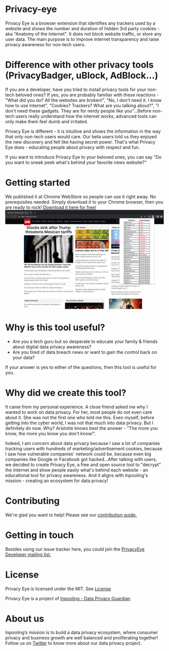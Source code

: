 # Privacy-eye
Privacy Eye is a browser extension that identifies any trackers used by a website and shows the number and duration of hidden 3rd party cookies - aka "Anatomy of the Internet". It does not block website traffic, or store any user data. The main purpose is to improve internet transparency and raise privacy awareness for non-tech users. 

# Difference with other privacy tools (PrivacyBadger, uBlock, AdBlock...)
If you are a developer, have you tried to install privacy tools for your non-tech beloved ones? If yes, you are probably familiar with these reactions - "What did you do? All the websites are broken!", "No, I don't need it. I know how to use internet", "Cookies? Trackers? What are you talking about?", "I don't need these gadgets. They are for nerdy people like you"...Before non-tech users really understand how the internet works, advanced tools can only make them feel dumb and irritated. 

Privacy Eye is different - it is intuitive and shows the information in the way that only non-tech users would care. Our beta users told us they enjoyed the new discovery and felt like having secret power. That's what Privacy Eye does - educating people about privacy with respect and fun.  

If you want to introduce Privacy Eye to your beloved ones, you can say "Do you want to sneak peek what's behind your favorite news website?"

# Getting started
We published it at Chrome WebStore so people can use it right away. No prerequisites needed. Simply download it to your Chrome browser, then you are ready to rock! [Download it here for free!](https://inpooling.com/blog/privacy-eye-free-and-open-source-browser-extension-for-data-privacy/) 
![alt text](https://github.com/Dan-inpooling/Privacy-eye/blob/master/Privacy%20Eye%20Screenshot%201280x800.png)

# Why is this tool useful?
- Are you a tech guru but so desperate to educate your family & friends about digital data privacy awareness?
- Are you tired of data breach news or want to gain the control back on your data?

If your answer is yes to either of the questions, then this tool is useful for you.

# Why did we create this tool?
It came from my personal experience. A close friend asked me why I wanted to work on data privacy. For her, most people do not even care about it. She was not the first one who told me this. Even myself, before getting into the cyber world, I was not that much into data privacy. But I definitely do now. Why? Aristotle knows best the answer - "The more you know, the more you know you don't know!".

Indeed, I am concern about data privacy because I saw a lot of companies tracking users with hundreds of marketing/advertisement cookies, because I saw how vulnerable companies' network could be, because even big companies like Google or Facebook got hacked...After talking with users, we decided to create Privacy Eye, a free and open source tool to "decrypt" the internet and show people easily what's behind each website - an educational tool for privacy awareness.
And it aligns with Inpooling's mission - creating an ecosystem for data privacy!

# Contributing
We're glad you want to help! Please see our [contribution guide.](https://github.com/Dan-inpooling/Privacy-eye/blob/master/CONTRIBUTING.md)

# Getting in touch
Besides using our issue tracker here, you could join the [PrivacyEye Developer mailing list.](https://groups.google.com/a/inpooling.com/d/forum/privacyeye)

# License
Privacy Eye is licensed under the MIT. See [License](https://github.com/Dan-inpooling/Privacy-eye/blob/master/LICENSE)

Privacy Eye is a project of [Inpooling - Data Privacy Guardian](https://inpooling.com/welcome)

# About us
Inpooling’s mission is to build a data privacy ecosystem, where consumer privacy and business growth are well balanced and proliferating together! Follow us on [Twitter](https://twitter.com/inpooling) to know more about our data privacy project.
